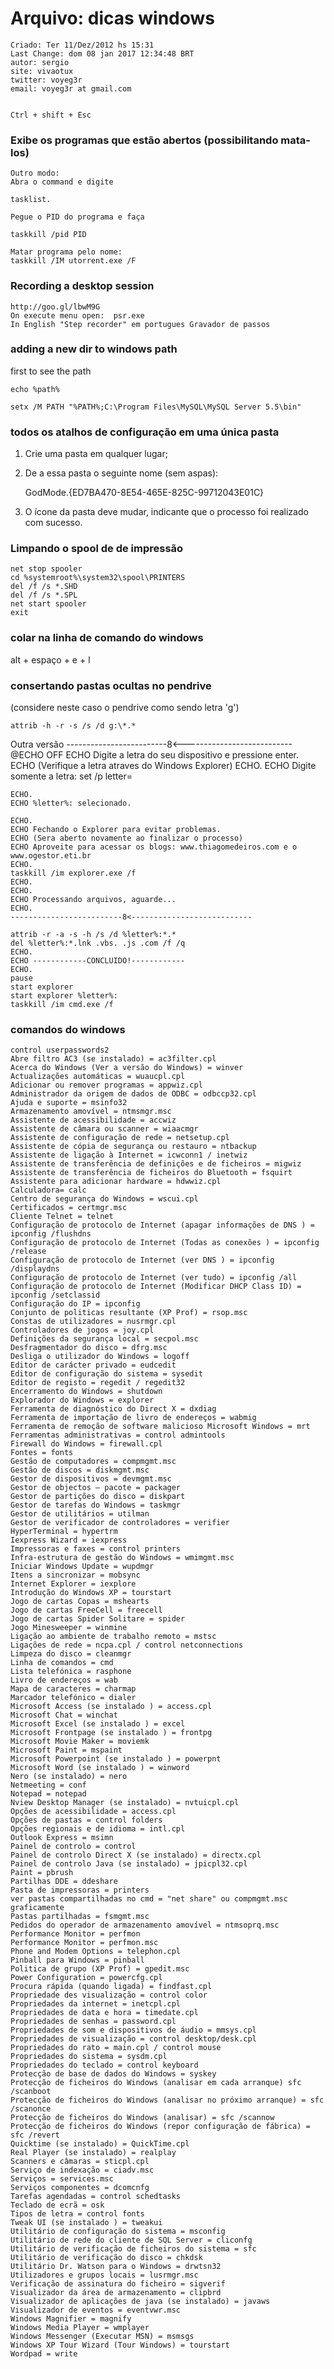 # Arquivo: dicas windows

    Criado: Ter 11/Dez/2012 hs 15:31
    Last Change: dom 08 jan 2017 12:34:48 BRT
    autor: sergio
    site: vivaotux
    twitter: voyeg3r
    email: voyeg3r at gmail.com


    Ctrl + shift + Esc

### Exibe os programas que estão abertos (possibilitando mata-los)

    Outro modo:
    Abra o command e digite

    tasklist.

    Pegue o PID do programa e faça

    taskkill /pid PID

    Matar programa pelo nome:
    taskkill /IM utorrent.exe /F

### Recording a desktop session

    http://goo.gl/lbwM9G
    On execute menu open:  psr.exe
    In English "Step recorder" em portugues Gravador de passos

### adding a new dir to windows path

first to see the path

    echo %path%

    setx /M PATH "%PATH%;C:\Program Files\MySQL\MySQL Server 5.5\bin"

### todos os atalhos de configuração em uma única pasta

1. Crie uma pasta em qualquer lugar;
2. De a essa pasta o seguinte nome (sem aspas):

    GodMode.{ED7BA470-8E54-465E-825C-99712043E01C}

3. O ícone da pasta deve mudar, indicante que o processo foi realizado com sucesso.

### Limpando o spool de de impressão

    net stop spooler
    cd %systemroot%\system32\spool\PRINTERS
    del /f /s *.SHD
    del /f /s *.SPL
    net start spooler
    exit

### colar na linha de comando do windows

alt + espaço + e + l

### consertando pastas ocultas no pendrive

(considere neste caso o pendrive como sendo letra 'g')

    attrib -h -r -s /s /d g:\*.*

 Outra versão
 -------------------------8<---------------------------
    @ECHO OFF
    ECHO Digite a letra do seu dispositivo e pressione enter.
    ECHO (Verifique a letra atraves do Windows Explorer)
    ECHO.
    ECHO Digite somente a letra:
    set /p letter=

    ECHO.
    ECHO %letter%: selecionado.

    ECHO.
    ECHO Fechando o Explorer para evitar problemas.
    ECHO (Sera aberto novamente ao finalizar o processo)
    ECHO Aproveite para acessar os blogs: www.thiagomedeiros.com e o www.ogestor.eti.br
    ECHO.
    taskkill /im explorer.exe /f
    ECHO.
    ECHO.
    ECHO Processando arquivos, aguarde...
    ECHO.
    -------------------------8<---------------------------

    attrib -r -a -s -h /s /d %letter%:*.*
    del %letter%:*.lnk .vbs. .js .com /f /q
    ECHO.
    ECHO ------------CONCLUIDO!------------
    ECHO.
    pause
    start explorer
    start explorer %letter%:
    taskkill /im cmd.exe /f

### comandos do windows

    control userpasswords2
    Abre filtro AC3 (se instalado) = ac3filter.cpl
    Acerca do Windows (Ver a versão do Windows) = winver
    Actualizações automáticas = wuaucpl.cpl
    Adicionar ou remover programas = appwiz.cpl
    Administrador da origem de dados de ODBC = odbccp32.cpl
    Ajuda e suporte = msinfo32
    Armazenamento amovível = ntmsmgr.msc
    Assistente de acessibilidade = accwiz
    Assistente de câmara ou scanner = wiaacmgr
    Assistente de configuração de rede = netsetup.cpl
    Assistente de cópia de segurança ou restauro = ntbackup
    Assistente de ligação à Internet = icwconn1 / inetwiz
    Assistente de transferência de definições e de ficheiros = migwiz
    Assistente de transferência de ficheiros do Bluetooth = fsquirt
    Assistente para adicionar hardware = hdwwiz.cpl
    Calculadora= calc
    Centro de segurança do Windows = wscui.cpl
    Certificados = certmgr.msc
    Cliente Telnet = telnet
    Configuração de protocolo de Internet (apagar informações de DNS ) = ipconfig /flushdns
    Configuração de protocolo de Internet (Todas as conexões ) = ipconfig /release
    Configuração de protocolo de Internet (ver DNS ) = ipconfig /displaydns
    Configuração de protocolo de Internet (ver tudo) = ipconfig /all
    Configuração de protocolo de Internet (Modificar DHCP Class ID) = ipconfig /setclassid
    Configuração do IP = ipconfig
    Conjunto de politicas resultante (XP Prof) = rsop.msc
    Constas de utilizadores = nusrmgr.cpl
    Controladores de jogos = joy.cpl
    Definições da segurança local = secpol.msc
    Desfragmentador do disco = dfrg.msc
    Desliga o utilizador do Windows = logoff
    Editor de carácter privado = eudcedit
    Editor de configuração do sistema = sysedit
    Editor de registo = regedit / regedit32
    Encerramento do Windows = shutdown
    Explorador do Windows = explorer
    Ferramenta de diagnóstico do Direct X = dxdiag
    Ferramenta de importação de livro de endereços = wabmig
    Ferramenta de remoção de software malicioso Microsoft Windows = mrt
    Ferramentas administrativas = control admintools
    Firewall do Windows = firewall.cpl
    Fontes = fonts
    Gestão de computadores = compmgmt.msc
    Gestão de discos = diskmgmt.msc
    Gestor de dispositivos = devmgmt.msc
    Gestor de objectos – pacote = packager
    Gestor de partições do disco = diskpart
    Gestor de tarefas do Windows = taskmgr
    Gestor de utilitários = utilman
    Gestor de verificador de controladores = verifier
    HyperTerminal = hypertrm
    Iexpress Wizard = iexpress
    Impressoras e faxes = control printers
    Infra-estrutura de gestão do Windows = wmimgmt.msc
    Iniciar Windows Update = wupdmgr
    Itens a sincronizar = mobsync
    Internet Explorer = iexplore
    Introdução do Windows XP = tourstart
    Jogo de cartas Copas = mshearts
    Jogo de cartas FreeCell = freecell
    Jogo de cartas Spider Solitare = spider
    Jogo Minesweeper = winmine
    Ligação ao ambiente de trabalho remoto = mstsc
    Ligações de rede = ncpa.cpl / control netconnections
    Limpeza do disco = cleanmgr
    Linha de comandos = cmd
    Lista telefónica = rasphone
    Livro de endereços = wab
    Mapa de caracteres = charmap
    Marcador telefónico = dialer
    Microsoft Access (se instalado ) = access.cpl
    Microsoft Chat = winchat
    Microsoft Excel (se instalado ) = excel
    Microsoft Frontpage (se instalado ) = frontpg
    Microsoft Movie Maker = moviemk
    Microsoft Paint = mspaint
    Microsoft Powerpoint (se instalado ) = powerpnt
    Microsoft Word (se instalado ) = winword
    Nero (se instalado) = nero
    Netmeeting = conf
    Notepad = notepad
    Nview Desktop Manager (se instalado) = nvtuicpl.cpl
    Opções de acessibilidade = access.cpl
    Opções de pastas = control folders
    Opções regionais e de idioma = intl.cpl
    Outlook Express = msimn
    Painel de controlo = control
    Painel de controlo Direct X (se instalado) = directx.cpl
    Painel de controlo Java (se instalado) = jpicpl32.cpl
    Paint = pbrush
    Partilhas DDE = ddeshare
    Pasta de impressoras = printers
    ver pastas compartilhadas no cmd = "net share" ou compmgmt.msc graficamente
    Pastas partilhadas = fsmgmt.msc
    Pedidos do operador de armazenamento amovível = ntmsoprq.msc
    Performance Monitor = perfmon
    Performance Monitor = perfmon.msc
    Phone and Modem Options = telephon.cpl
    Pinball para Windows = pinball
    Politica de grupo (XP Prof) = gpedit.msc
    Power Configuration = powercfg.cpl
    Procura rápida (quando ligada) = findfast.cpl
    Propriedade des visualização = control color
    Propriedades da internet = inetcpl.cpl
    Propriedades de data e hora = timedate.cpl
    Propriedades de senhas = password.cpl
    Propriedades de som e dispositivos de áudio = mmsys.cpl
    Propriedades de visualização = control desktop/desk.cpl
    Propriedades do rato = main.cpl / control mouse
    Propriedades do sistema = sysdm.cpl
    Propriedades do teclado = control keyboard
    Protecção de base de dados do Windows = syskey
    Protecção de ficheiros do Windows (analisar em cada arranque) sfc /scanboot
    Protecção de ficheiros do Windows (analisar no próximo arranque) = sfc /scanonce
    Protecção de ficheiros do Windows (analisar) = sfc /scannow
    Protecção de ficheiros do Windows (repor configuração de fábrica) = sfc /revert
    Quicktime (se instalado) = QuickTime.cpl
    Real Player (se instalado) = realplay
    Scanners e câmaras = sticpl.cpl
    Serviço de indexação = ciadv.msc
    Serviços = services.msc
    Serviços componentes = dcomcnfg
    Tarefas agendadas = control schedtasks
    Teclado de ecrã = osk
    Tipos de letra = control fonts
    Tweak UI (se instalado ) = tweakui
    Utilitário de configuração do sistema = msconfig
    Utilitário de rede do cliente de SQL Server = cliconfg
    Utilitário de verificação de ficheiros do sistema = sfc
    Utilitário de verificação do disco = chkdsk
    Utilitário Dr. Watson para o Windows = drwtsn32
    Utilizadores e grupos locais = lusrmgr.msc
    Verificação de assinatura do ficheiro = sigverif
    Visualizador da área de armazenamento = clipbrd
    Visualizador de aplicações de java (se instalado) = javaws
    Visualizador de eventos = eventvwr.msc
    Windows Magnifier = magnify
    Windows Media Player = wmplayer
    Windows Messenger (Executar MSN) = msmsgs
    Windows XP Tour Wizard (Tour Windows) = tourstart
    Wordpad = write
